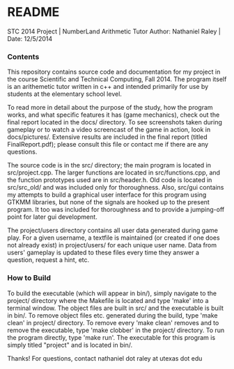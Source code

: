 # README #

STC 2014 Project | NumberLand Arithmetic Tutor
Author: Nathaniel Raley | Date: 12/5/2014

### Contents ###

This repository contains source code and documentation for my
project in the course Scientific and Technical Computing, Fall 2014.
The program itself is an arithemetic tutor written in c++ and intended
primarily for use by students at the elementary school level.

To read more in detail about the purpose of the study, how the
program works, and what specific features it has (game mechanics),
check out the final report located in the docs/ directory. To see
screenshots taken during gameplay or to watch a video screencast of
the game in action, look in docs/pictures/. Extensive results are
included in the final report (titled FinalReport.pdf); please consult
this file or contact me if there are any questions.

The source code is in the src/ directory; the main program is
located in src/project.cpp. The larger functions are located in
src/functions.cpp, and the function prototypes used are in
src/header.h. Old code is located in src/src_old/ and was
included only for thoroughness. Also, src/gui contains my
attempts to build a graphical user interface for this program using
GTKMM libraries, but none of the signals are hooked up to the
present program. It too was included for thoroughness and to provide
a jumping-off point for later gui development.

The project/users directory contains all user data generated during
game play. For a given username, a textfile is maintained (or created
if one does not already exist) in project/users/ for each unique
user name. Data from users' gameplay is updated to these files every
time they answer a question, request a hint, etc.

### How to Build ###

To build the executable (which will appear in bin/), simply navigate
to the project/ directory where the Makefile is located and type
'make' into a terminal window. The object files are built in src/ and
the executable is built in bin/. To remove object files etc.
generated during the build, type 'make clean' in project/ directory.
To remove every 'make clean' removes and to remove the executable,
type 'make clobber' in the project/ directory. To run the program
directly, type 'make run'. The executable for this program is simply
titled "project" and is located in bin/.


Thanks! For questions, contact nathaniel dot raley at utexas dot edu


